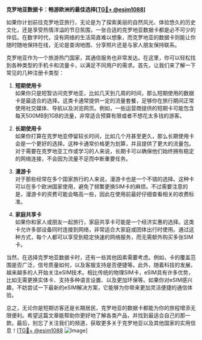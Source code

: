 **克罗地亚数据卡：畅游欧洲的最佳选择[[TG💪+ @esim1088](https://t.me/s/esim1088)]**

如果你计划前往克罗地亚旅行，无论是为了探索美丽的自然风光、体验悠久的历史文化，还是享受热情洋溢的节日氛围，一张合适的克罗地亚数据卡都是必不可少的伴侣。在数字时代，没有网络的生活简直难以想象，而克罗地亚的数据卡则能让你随时随地保持在线，无论是查询地图、分享照片还是与家人朋友保持联系。

克罗地亚作为一个旅游热门国家，其通信服务也非常发达。在这里，你可以轻松找到各种类型的手机卡和流量卡，以满足不同用户的需求。首先，让我们来了解一下常见的几种注册卡类型：

1. **短期使用卡**  
   如果你只是短暂访问克罗地亚，比如几天到几周的时间，那么短期使用的数据卡是最适合的选择。这类卡通常提供一定的流量套餐，足够你在旅行期间正常使用社交媒体、导航以及浏览网页。例如，一些运营商提供的短期卡可能包含每天500MB到1GB的流量，非常适合预算有限或者不想花太多钱的游客。

2. **长期使用卡**  
   如果你打算在克罗地亚停留较长时间，比如几个月甚至更久，那么长期使用卡会是一个更好的选择。这种卡通常价格更为划算，并且提供了更大的流量包。对于需要在克罗地亚工作或学习的人来说，长期卡可以确保他们始终拥有稳定的网络连接，不会因为流量不足而中断重要任务。

3. **漫游卡**  
   对于那些经常在多个国家旅行的人来说，漫游卡也是一个不错的选择。这种卡可以在多个欧洲国家使用，避免了频繁更换SIM卡的麻烦。不过需要注意的是，漫游卡的资费可能会略高一些，因此在使用前最好仔细查看相关的收费标准。

4. **家庭共享卡**  
   如果你和家人或朋友一起旅行，家庭共享卡可能是一个经济实惠的选择。这类卡允许多部设备同时连接到网络，非常适合大家庭或团体出行时使用。通过这种方式，每个人都可以享受到稳定快速的网络服务，而无需额外购买多张SIM卡。

当然，在选择克罗地亚数据卡时，还有一些其他因素需要考虑。例如，卡的覆盖范围是否广泛，信号质量如何，以及客服支持是否便捷等。此外，随着科技的发展，越来越多的人开始关注eSIM技术。相比传统的物理SIM卡，eSIM具有许多优势，比如无需更换实体卡、支持多种语言设置、以及更加环保等。如果你对eSIM感兴趣，不妨尝试一下最新的eSIM解决方案，它能够为你带来更加灵活便捷的通信体验。

总之，无论你是短期访客还是长期居民，克罗地亚的数据卡都能为你的旅程增添无限便利。希望这篇文章能帮助你更好地了解各类产品，并找到最适合自己的那一款。最后，别忘了关注我们的频道，获取更多关于克罗地亚以及其他国家的实用信息！[[TG💪+ @esim1088](https://t.me/s/esim1088) ![Image](https://i.postimg.cc/4NQfJmqS/Snipaste-2025-05-13-00-14-12.png)]